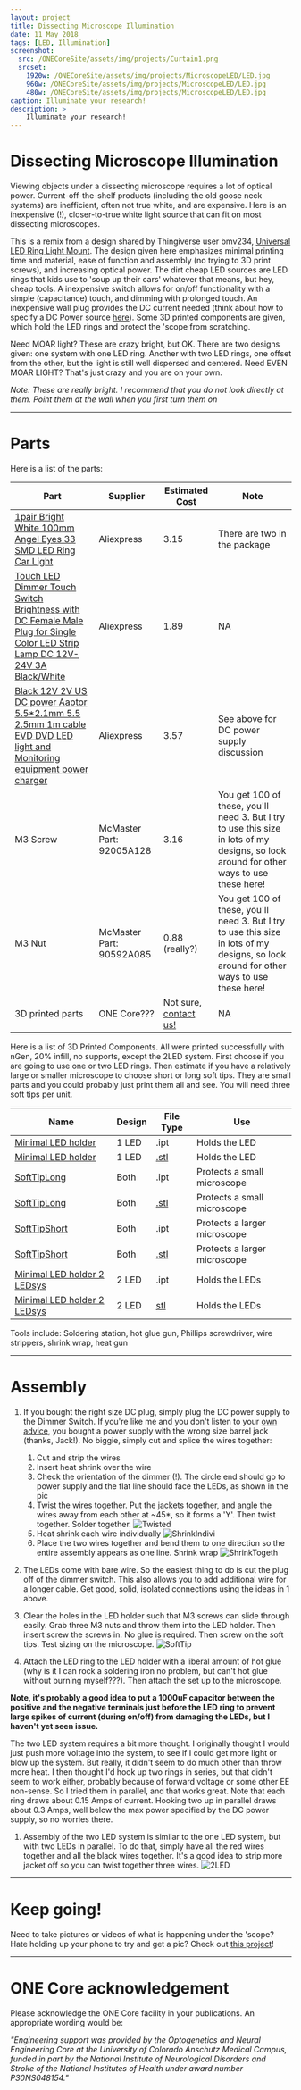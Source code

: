 ```yaml
---
layout: project
title: Dissecting Microscope Illumination
date: 11 May 2018
tags: [LED, Illumination]
screenshot:
  src: /ONECoreSite/assets/img/projects/Curtain1.png
  srcset:
    1920w: /ONECoreSite/assets/img/projects/MicroscopeLED/LED.jpg
    960w: /ONECoreSite/assets/img/projects/MicroscopeLED/LED.jpg
    480w: /ONECoreSite/assets/img/projects/MicroscopeLED/LED.jpg
caption: Illuminate your research!
description: >
    Illuminate your research!
---
```


# Dissecting Microscope Illumination

Viewing objects under a dissecting microscope requires a lot of optical power. Current-off-the-shelf products (including the old goose neck systems) are inefficient, often not true white, and are expensive. Here is an inexpensive (!), closer-to-true white light source that can fit on most dissecting microscopes.

This is a remix from a design shared by Thingiverse user bmv234, [Universal LED Ring Light Mount](https://www.thingiverse.com/thing:2548178). The design given here emphasizes minimal printing time and material, ease of function and assembly (no trying to 3D print screws), and increasing optical power. The dirt cheap LED sources are LED rings that kids use to 'soup up their cars' whatever that means, but hey, cheap tools. A inexpensive switch allows for on/off functionality with a simple (capacitance) touch, and dimming with prolonged touch. An inexpensive wall plug provides the DC current needed (think about how to specify a DC Power source [here](/ONECoreSite/projects/DCPowerSources)). Some 3D printed components are given, which hold the LED rings and protect the 'scope from scratching.

Need MOAR light? These are crazy bright, but OK. There are two designs given: one system with one LED ring. Another with two LED rings, one offset from the other, but the light is still well dispersed and centered. Need EVEN MOAR LIGHT? That's just crazy and you are on your own.

*Note: These are really bright. I recommend that you do not look directly at them. Point them at the wall when you first turn them on*

---
# Parts

Here is a list of the parts:

| Part | Supplier | Estimated Cost | Note |
| --- | --- | --- | --- |
| [1pair Bright White 100mm Angel Eyes 33 SMD LED Ring Car Light](https://www.aliexpress.com/item/B86-Hot-2Pcs-Bright-White-100mm-Angel-Eyes-33-SMD-LED-Ring-Car-Light/32777360207.html?spm=a2g0s.9042311.0.0.lUEUOp) | Aliexpress | 3.15 | There are two in the package |
| [Touch LED Dimmer Touch Switch Brightness with DC Female Male Plug for Single Color LED Strip Lamp DC 12V-24V 3A Black/White](https://www.aliexpress.com/item/DC-12V-24V-4A-LED-Strip-Connector-Touch-Dimmer-Brightness-Control-Switch-1-Keys-Dimmer-Light/32818464433.html?spm=2114.search0104.3.9.1d60d994OsDSy1&ws_ab_test=searchweb0_0,searchweb201602_2_10152_10151_10065_10344_10068_10130_5722815_10324_10342_10547_10325_10343_10546_10340_5722915_10548_10341_10545_5722615_10696_10084_10083_10618_10307_5722715_5711215_10059_308_100031_10103_10624_10623_10622_5711315_5722515_10621_10620,searchweb201603_2,ppcSwitch_4&algo_expid=8873c616-9647-467c-9751-c647bf9f3eca-1&algo_pvid=8873c616-9647-467c-9751-c647bf9f3eca&priceBeautifyAB=0) | Aliexpress | 1.89 | NA |
| [Black 12V 2V US DC power Aaptor 5.5*2.1mm 5.5 2.5mm 1m cable EVD DVD LED light and Monitoring equipment power charger](https://www.aliexpress.com/item/Black-12V-2A-US-dc-power-adaptor-5-5-2-1mm-5-5-2-5mm-1m/32799447713.html) | Aliexpress | 3.57 | See above for DC power supply discussion |
| M3 Screw | McMaster Part: 92005A128 | 3.16 | You get 100 of these, you'll need 3. But I try to use this size in lots of my designs, so look around for other ways to use these here! |
| M3 Nut | McMaster Part: 90592A085	 | 0.88 (really?) | You get 100 of these, you'll need 3. But I try to use this size in lots of my designs, so look around for other ways to use these here! |
| 3D printed parts | ONE Core??? | Not sure, [contact us!](mailto:neuralengineering@ucdenver.edu) | NA |

Here is a list of 3D Printed Components. All were printed successfully with nGen, 20% infill, no supports, except the 2LED system. First choose if you are going to use one or two LED rings. Then estimate if you have a relatively large or smaller microscope to choose short or long soft tips. They are small parts and you could probably just print them all and see. You will need three soft tips per unit.

| Name | Design | File Type | Use |
| --- | --- | --- | --- |
| [Minimal LED holder](https://github.com/OptogeneticsandNeuralEngineeringCore/MicroscopeLED/raw/master/Minimal%20LED%20holder.ipt) | 1 LED | .ipt | Holds the LED |
| [Minimal LED holder](https://github.com/OptogeneticsandNeuralEngineeringCore/MicroscopeLED/raw/master/Minimal%20LED%20holder.stl) | 1 LED | [.stl](https://github.com/OptogeneticsandNeuralEngineeringCore/MicroscopeLED/blob/master/Minimal%20LED%20holder.stl) | Holds the LED |
| [SoftTipLong](https://github.com/OptogeneticsandNeuralEngineeringCore/MicroscopeLED/raw/master/SoftTipLong.ipt) | Both | .ipt | Protects a small microscope |
| [SoftTipLong](https://github.com/OptogeneticsandNeuralEngineeringCore/MicroscopeLED/raw/master/SoftTipLong.stl) | Both | [.stl](https://github.com/OptogeneticsandNeuralEngineeringCore/MicroscopeLED/blob/master/SoftTipLong.stl) | Protects a small microscope |
| [SoftTipShort](https://github.com/OptogeneticsandNeuralEngineeringCore/MicroscopeLED/raw/master/SoftTipShort.ipt) | Both | .ipt | Protects a larger microscope |
| [SoftTipShort](https://github.com/OptogeneticsandNeuralEngineeringCore/MicroscopeLED/raw/master/SoftTipShort.stl) | Both | [.stl](https://github.com/OptogeneticsandNeuralEngineeringCore/MicroscopeLED/blob/master/SoftTipShort.stl) | Protects a larger microscope |
| [Minimal LED holder 2 LEDsys](https://github.com/OptogeneticsandNeuralEngineeringCore/MicroscopeLED/raw/master/Minimal%20LED%20holder%202%20LEDsys.ipt) | 2 LED | .ipt | Holds the LEDs |
| [Minimal LED holder 2 LEDsys](https://github.com/OptogeneticsandNeuralEngineeringCore/MicroscopeLED/raw/master/Minimal%20LED%20holder%202%20LEDsys.stl) | 2 LED | [stl](https://github.com/OptogeneticsandNeuralEngineeringCore/MicroscopeLED/blob/master/Minimal%20LED%20holder%202%20LEDsys.stl) | Holds the LEDs |

Tools include: Soldering station, hot glue gun, Phillips screwdriver, wire strippers, shrink wrap, heat gun

---
# Assembly

1. If you bought the right size DC plug, simply plug the DC power supply to the Dimmer Switch. If you're like me and you don't listen to your [own advice](/ONECoreSite/projects/DCPowerSources), you bought a power supply with the wrong size barrel jack (thanks, Jack!). No biggie, simply cut and splice the wires together:
   1. Cut and strip the wires
   2. Insert heat shrink over the wire
   3. Check the orientation of the dimmer (!). The circle end should go to power supply and the flat line should face the LEDs, as shown in the pic
   4. Twist the wires together. Put the jackets together, and angle the wires away from each other at ~45*, so it forms a 'Y'. Then twist together. Solder together.
   ![Twisted](/ONECoreSite/assets/img/projects/MicroscopeLED/Twisted.png "Twisted")
   5. Heat shrink each wire individually
   ![ShrinkIndivi](/ONECoreSite/assets/img/projects/MicroscopeLED/ShrinkIndivi.jpg "ShrinkIndivi")
   6. Place the two wires together and bend them to one direction so the entire assembly appears as one line. Shrink wrap
   ![ShrinkTogeth](/ONECoreSite/assets/img/projects/MicroscopeLED/ShrinkTogeth.jpg "ShrinkTogeth")   

 2. The LEDs come with bare wire. So the easiest thing to do is cut the plug off of the dimmer switch. This also allows you to add additional wire for a longer cable. Get good, solid, isolated connections using the ideas in 1 above.

 3. Clear the holes in the LED holder such that M3 screws can slide through easily. Grab three M3 nuts and throw them into the LED holder. Then insert screw the screws in. No glue is required. Then screw on the soft tips. Test sizing on the microscope.
 ![SoftTip](/ONECoreSite/assets/img/projects/MicroscopeLED/SoftTip.png "SoftTip")

 4. Attach the LED ring to the LED holder with a liberal amount of hot glue (why is it I can rock a soldering iron no problem, but can't hot glue without burning myself???). Then attach the set up to the microscope.

 **Note, it's probably a good idea to put a 1000uF capacitor between the positive and the negative terminals just before the LED ring to prevent large spikes of current (during on/off) from damaging the LEDs, but I haven't yet seen issue.**

 The two LED system requires a bit more thought. I originally thought I would just push more voltage into the system, to see if I could get more light or blow up the system. But really, it didn't seem to do much other than throw more heat. I then thought I'd hook up two rings in series, but that didn't seem to work either, probably because of forward voltage or some other EE non-sense. So I tried them in parallel, and that works great. Note that each ring draws about 0.15 Amps of current. Hooking two up in parallel draws about 0.3 Amps, well below the max power specified by the DC power supply, so no worries there.

 1. Assembly of the two LED system is similar to the one LED system, but with two LEDs in parallel. To do that, simply have all the red wires together and all the black wires together. It's a good idea to strip more jacket off so you can twist together three wires.
 ![2LED](/ONECoreSite/assets/img/projects/MicroscopeLED/2LED.jpg "2LED")
---
# Keep going!
Need to take pictures or videos of what is happening under the 'scope? Hate holding up your phone to try and get a pic? Check out [this project](/ONECoreSite/_projects/MicroscopeCamera)!

***

# ONE Core acknowledgement
Please acknowledge the ONE Core facility in your publications. An appropriate wording would be:

*"Engineering support was provided by the Optogenetics and Neural Engineering Core at the University of Colorado Anschutz Medical Campus, funded in part by the National Institute of Neurological Disorders and Stroke of the National Institutes of Health under award number P30NS048154."*
